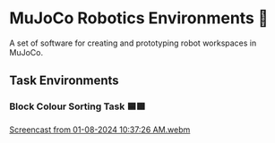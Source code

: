 # MuJoCo Robotics Environments 🤖

A set of software for creating and prototyping robot workspaces in MuJoCo.

## Task Environments

### Block Colour Sorting Task 🟦🟩

[Screencast from 01-08-2024 10:37:26 AM.webm](https://github.com/peterdavidfagan/mujoco_robotics_environments/assets/42982057/f26f5e60-3125-4ab5-b8ed-a52c10d8c206)

